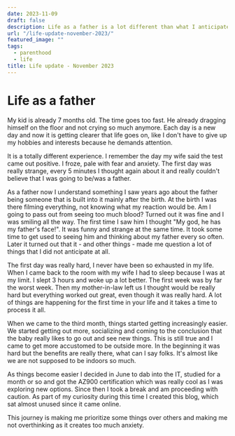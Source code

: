 ```yaml
---
date: 2023-11-09
draft: false
description: Life as a father is a lot different than what I anticipated. It is hard to recommend as no one will have the same experience as you, but my experience until this moment has been really worth it. Hard but fulfilling in a way that nothing else can compare.
url: "/life-update-november-2023/"
featured_image: ""
tags:
  - parenthood
  - life
title: Life update - November 2023
---
```

# Life as a father

My kid is already 7 months old. The time goes too fast. He already dragging himself on the floor and not crying so much anymore. Each day is a new day and now it is getting clearer that life goes on, like I don't have to give up my hobbies and interests because he demands attention. 

It is a totally different experience. I remember the day my wife said the test came out positive. I froze, pale with fear and anxiety. The first day was really strange, every 5 minutes I thought again about it and really couldn't believe that I was going to be/was a father. 

As a father now I understand something I saw years ago about the father being someone that is built into it mainly after the birth. At the birth I was there filming everything, not knowing what my reaction would be. Am I going to pass out from seeing too much blood? Turned out it was fine and I was smiling all the way. The first time I saw him I thought "My god, he has my father's face!". It was funny and strange at the same time. It took some time to get used to seeing him and thinking about my father every so often. Later it turned out that it - and other things - made me question a lot of things that I did not anticipate at all.

The first day was really hard, I never have been so exhausted in my life. When I came back to the room with my wife I had to sleep because I was at my limit. I slept 3 hours and woke up a lot better. The first week was by far the worst week. Then my mother-in-law left us I thought would be really hard but everything worked out great, even though it was really hard. A lot of things are happening for the first time in your life and it takes a time to process it all.

When we came to the third month, things started getting increasingly easier. We started getting out more, socializing and coming to the conclusion that the baby really likes to go out and see new things. This is still true and I came to get more accustomed to be outside more. In the beginning it was hard but the benefits are really there, what can I say folks. It's almost like we are not supposed to be indoors so much.

As things become easier I decided in June to dab into the IT, studied for a month or so and got the AZ900 certification which was really cool as I was exploring new options. Since then I took a break and am proceeding with caution. As part of my curiosity during this time I created this blog, which sat almost unused since it came online.

This journey is making me prioritize some things over others and making me not overthinking as it creates too much anxiety. 
